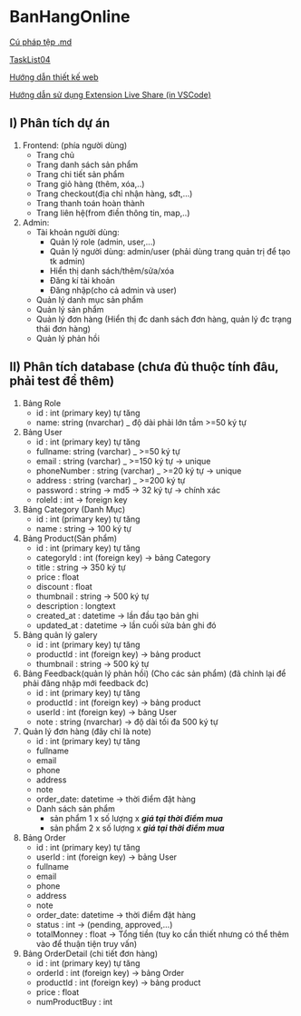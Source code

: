 # BanHangOnline
 
[Cú pháp tệp .md](https://viblo.asia/helps/cach-su-dung-markdown-bxjvZYnwkJZ)

[TaskList04](https://docs.google.com/spreadsheets/d/1TRzkmKXl0PPJ9r2hRO8fXAs3M5102JuubnB2NXfu_Gs/edit?usp=sharing)

[Hướng dẫn thiết kế web](https://www.youtube.com/playlist?list=PLMPBVRu4TjAzulJw0CK1Qlxzi3cXXYEio)

[Hướng dẫn sử dụng Extension Live Share (in VSCode)](https://www.youtube.com/watch?v=I7TZdfSaAhk)

## I) Phân tích dự án
1. Frontend: (phía người dùng)
   * Trang chủ
   * Trang danh sách sản phẩm
   * Trang chi tiết sản phẩm
   * Trang giỏ hàng (thêm, xóa,..)
   * Trang checkout(địa chỉ nhận hàng, sđt,...)
   * Trang thanh toán hoàn thành
   * Trang liên hệ(from điền thông tin, map,..)
2. Admin:
   * Tài khoản người dùng:
     - Quản lý role (admin, user,...)
     - Quản lý người dùng: admin/user (phải dùng trang quản trị để tạo tk admin)
     - Hiển thị danh sách/thêm/sửa/xóa
     - Đăng kí tài khoản
     - Đăng nhập(cho cả admin và user)
   * Quản lý danh mục sản phẩm
   * Quản lý sản phẩm
   * Quản lý đơn hàng (Hiển thị đc danh sách đơn hàng, quản lý đc trạng thái đơn hàng)
   * Quản lý phản hồi


## II) Phân tích database (chưa đủ thuộc tính đâu, phải test để thêm)
1. Bảng Role
   * id : int (primary key) tự tăng
   * name: string (nvarchar) _ độ dài phải lớn tầm >=50 ký tự
2. Bảng User
   * id : int (primary key) tự tăng
   * fullname: string (varchar) _ >=50 ký tự
   * email : string (varchar) _ >=150 ký tự -> unique
   * phoneNumber : string (varchar) _ >=20 ký tự -> unique
   * address : string (varchar) _ >=200 ký tự
   * password : string -> md5 -> 32 ký tự -> chính xác
   * roleId : int -> foreign key
3. Bảng Category (Danh Mục)
   * id : int (primary key) tự tăng
   * name : string -> 100 ký tự
4. Bảng Product(Sản phẩm)
   * id : int (primary key) tự tăng
   * categoryId : int (foreign key)  -> bảng Category
   * title : string -> 350 ký tự
   * price : float
   * discount : float
   * thumbnail : string -> 500 ký tự
   * description : longtext
   * created_at : datetime -> lần đầu tạo bản ghi
   * updated_at : datetime -> lần cuối sửa bản ghi đó
5. Bảng quản lý galery
   * id : int (primary key) tự tăng
   * productId : int (foreign key) -> bảng product
   * thumbnail : string -> 500 ký tự
6. Bảng Feedback(quản lý phản hồi) (Cho các sản phẩm) (đã chỉnh lại để phải đăng nhập mới feedback đc)
   * id : int (primary key) tự tăng
   * productId : int (foreign key) -> bảng product
   * userId : int (foreign key) -> bảng User
   * note : string (nvarchar) -> độ dài tối đa 500 ký tự
7. Quản lý đơn hàng (đây chỉ là note)
   * id : int (primary key) tự tăng
   * fullname
   * email
   * phone
   * address
   * note
   * order_date: datetime -> thời điểm đặt hàng
   * Danh sách sản phẩm
     - sản phẩm 1 x số lượng x ***giá tại thời điểm mua***
     - sản phẩm 2 x số lượng x ***giá tại thời điểm mua***
8. Bảng Order
   * id : int (primary key) tự tăng
   * userId : int (foreign key) -> bảng User
   * fullname
   * email
   * phone
   * address
   * note
   * order_date: datetime -> thời điểm đặt hàng
   * status : int -> (pending, approved,...)
   * totalMonney : float -> Tổng tiền (tuy ko cần thiết nhưng có thể thêm vào để thuận tiện truy vấn)
9. Bảng OrderDetail (chi tiết đơn hàng)
    * id : int (primary key) tự tăng
    * orderId : int (foreign key) -> bảng Order
    * productId : int (foreign key) -> bảng product
    * price : float
    * numProductBuy : int
